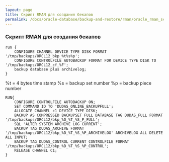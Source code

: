 ```yaml
---
layout: page
title: Скрипт RMAN для создания бекапов
permalink: /docs/oracle-database/backup-and-restore/rman/oracle_rman_scripts_example/
---
```


### Скрипт RMAN для создания бекапов



    run {
        CONFIGURE CHANNEL DEVICE TYPE DISK FORMAT '/tmp/backups/ORCL12_bkp_%t%s%p';
        CONFIGURE CONTROLFILE AUTOBACKUP FORMAT FOR DEVICE TYPE DISK TO  '/tmp/backups/ORCL12_cf_%F';
        backup database plus archivelog;
    }


%t = 4 bytes time stamp
%s = backup set number
%p = backup piece number



    RUN{
        CONFIGURE CONTROLFILE AUTOBACKUP ON;
        SET COMMAND ID TO 'DUDAS_ONLINE_BACKUPFULL';
        ALLOCATE CHANNEL c1 DEVICE TYPE DISK;
        BACKUP AS COMPRESSED BACKUPSET FULL DATABASE TAG DUDAS_FULL FORMAT '/tmp/backups/ORCL12/bkp_%D_%T_%S_P_FULL';
        SQL 'ALTER SYSTEM ARCHIVE LOG CURRENT';
        BACKUP TAG DUDAS_ARCHIVE FORMAT '/tmp/backups/ORCL12/bkp_%D_%T_%S_%P_ARCHIVELOG' ARCHIVELOG ALL DELETE ALL INPUT;
        BACKUP TAG DUDAS_CONTROL CURRENT CONTROLFILE FORMAT '/tmp/backups/ORCL12/bkp_%D_%T_%S_%P_CONTROL';
        RELEASE CHANNEL C1;
    }
